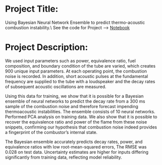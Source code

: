 # Project Title:
Using Bayesian Neural Network Ensemble to predict thermo-acoustic combustion instability.\\
See the code for Project --> [Notebook](https://github.com/Galacterzz/Bayesian-NN-ME228/blob/6b59f0cbdb2f90e230db1d6e7b6133bb3e736b60/Me228%20final%20project%20submission.ipynb)
# Project Description:
We used input parameters such as power, equivalence ratio, fuel composition, and boundary condition of the tube are varied, which creates 900 unique input parameters. At each operating point, the combustion noise is recorded. In addition, short acoustic pulses at the fundamental frequency are supplied to the tube with a loudspeaker and the decay rates of subsequent acoustic oscillations are measured.

Using this data for training, we show that it is possible for a Bayesian ensemble of neural networks to predict the decay rate from a 300 ms sample of the combustion noise and therefore forecast impending thermoacoustic instabilities. The ensemble consists of 10 neural networks. Performed PCA analysis on training data. We also show that it is possible to recover the equivalence ratio and power of the flame from these noise snippets, confirming our hypothesis that combustion noise indeed provides a fingerprint of the combustor’s internal state.

The Bayesian ensemble accurately predicts decay rates, power, and equivalence ratios with low root-mean-squared errors, The RMSE was 0.028 on test data. Uncertainty estimates are higher for inputs differing significantly from training data, reflecting model reliability.
